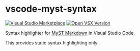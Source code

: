 # vscode-myst-syntax

<!-- [![Visual Studio Marketplace](https://img.shields.io/visual-studio-marketplace/d/chrisjsewell.myst-tml-syntax?style=for-the-badge)](https://marketplace.visualstudio.com/items?itemName=chrisjsewell.myst-tml-syntax) -->
<!-- [![Open VSX Version](https://img.shields.io/open-vsx/v/chrisjsewell/myst-tml-syntax?style=for-the-badge)](https://open-vsx.org/extension/chrisjsewell/myst-tml-syntax) -->
[![Visual Studio Marketplace](https://img.shields.io/badge/INSTALL-vs%20marketplace-green?style=for-the-badge)](https://marketplace.visualstudio.com/items?itemName=chrisjsewell.myst-tml-syntax)
[![Open VSX Version](https://img.shields.io/badge/INSTALL-open%20vsx-purple?style=for-the-badge)](https://open-vsx.org/extension/chrisjsewell/myst-tml-syntax)

Syntax highlighter for [MyST Markdown](https://myst-parser.readthedocs.io) in Visual Studio Code.

This provides static syntax highlighting only.
